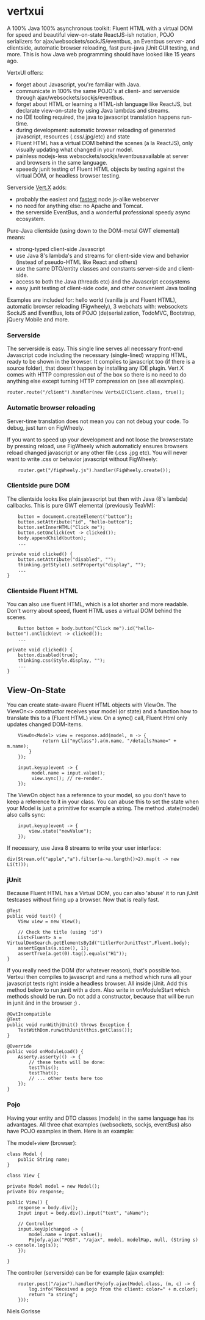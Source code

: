 vertxui
===

A 100% Java 100% asynchronous toolkit: Fluent HTML with a virtual DOM for speed and beautiful view-on-state ReactJS-ish notation, POJO serializers for ajax/websockets/sockJS/eventbus, an Eventbus server- and clientside, automatic browser reloading, fast pure-java jUnit GUI testing, and more. This is how Java web programming should have looked like 15 years ago.

VertxUI offers:
* forget about Javascript, you're familiar with Java.
* communicate in 100% the same POJO's at client- and serverside through ajax/websockets/sockjs/eventbus.
* forget about HTML or learning a HTML-ish language like ReactJS, but declarate view-on-state by using Java lambdas and streams.
* no IDE tooling required, the java to javascript translation happens run-time.
* during development: automatic browser reloading of generated javascript, resources (.css/.jpg/etc) and state
* Fluent HTML has a virtual DOM behind the scenes (a la ReactJS), only visually updating what changed in your model.
* painless nodejs-less websockets/sockjs/eventbusavailable at server and browsers in the same language.
* speeedy junit testing of Fluent HTML objects by testing against the virtual DOM, or headless browser testing.

Serverside [Vert.X](http://vertx.io/) adds:
* probably the easiest and [fastest](https://dzone.com/articles/inside-vertx-comparison-nodejs) node.js-alike webserver
* no need for anything else: no Apache and Tomcat.
* the serverside EventBus, and a wonderful professional speedy async ecosystem.

Pure-Java clientside (using down to the DOM-metal GWT elemental) means:
* strong-typed client-side Javascript
* use Java 8's lambda's and streams for client-side view and behavior (instead of pseudo-HTML like React and others)
* use the same DTO/entity classes and constants server-side and client-side.
* access to both the Java (threads etc) ánd the Javascript ecosystems
* easy junit testing of client-side code, and other convenient Java tooling

Examples are included for: hello world (vanilla js and Fluent HTML), automatic browser reloading (Figwheely), 3 webchats with: websockets SockJS and EventBus, lots of POJO (de)serialization, TodoMVC, Bootstrap, jQuery Mobile and more.

### Serverside

The serverside is easy. This single line serves all necessary front-end Javascript code including the necessary (single-lined) wrapping HTML, ready to be shown in the browser. It compiles to javascript too (if there is a source folder), that doesn't happen by installing any IDE plugin. Vert.X comes with HTTP compression out of the box so there is no need to do anything else except turning HTTP compression on (see all examples).

	router.route("/client").handler(new VertxUI(Client.class, true));

### Automatic browser reloading

Server-time translation does not mean you can not debug your code. To debug, just turn on FigWheely. 

If you want to speed up your development and not loose the browserstate by pressing reload, use FigWheely which automaticly ensures browsers reload changed javascript or any other file (.css .jpg etc). You will never want to write .css or behavior javascript without FigWheely:

		router.get("/figWheely.js").handler(FigWheely.create());
  
### Clientside pure DOM

The clientside looks like plain javascript but then with Java (8's lambda) callbacks. This is pure GWT elemental (previously TeaVM):

		button = document.createElement("button");
		button.setAttribute("id", "hello-button");
		button.setInnerHTML("Click me");
		button.setOnclick(evt -> clicked());
		body.appendChild(button);
		...
		
	private void clicked() {
		button.setAttribute("disabled", "");
		thinking.getStyle().setProperty("display", "");
		...
	}

### Clientside Fluent HTML

You can also use fluent HTML, which is a lot shorter and more readable. Don't worry about speed, fluent HTML uses a virtual DOM behind the scenes.

		Button button = body.button("Click me").id("hello-button").onClick(evt -> clicked());
		...
		
	private void clicked() {
		button.disabled(true);
		thinking.css(Style.display, "");
		...
	}

## View-On-State

You can create state-aware Fluent HTML objects with ViewOn. The ViewOn<> constructor receives your model (or state) and a function how to translate this to a (Fluent HTML) view. On a sync() call, Fluent Html only updates changed DOM-items.

		ViewOn<Model> view = response.add(model, m -> {
				 return Li("myClass").a(m.name, "/details?name=" + m.name);
			}
		});

		input.keyup(event -> {
			 model.name = input.value();
			 view.sync(); // re-render.
		});

The ViewOn object has a reference to your model, so you don't have to keep a reference to it in your class. You can abuse this to set the state when your Model is just a primitive for example a string. The method .state(model) also calls sync:

		input.keyup(event -> {
			view.state("newValue");
		});

If necessary, use Java 8 streams to write your user interface:

	div(Stream.of("apple","a").filter(a->a.length()>2).map(t -> new Li(t)));


### jUnit

Because Fluent HTML has a Virtual DOM, you can also 'abuse' it to run jUnit testcases without firing up a browser. Now that is really fast.

	@Test
	public void test() {
		View view = new View();

		// Check the title (using 'id')
		List<Fluent> a = VirtualDomSearch.getElementsById("titlerForJunitTest",Fluent.body);
		assertEquals(a.size(), 1);
		assertTrue(a.get(0).tag().equals("H1"));
	}

If you really need the DOM (for whatever reason), that's possible too. Vertxui then compiles to javascript and runs a method which runs all your javascript tests right inside a headless browser. All inside jUnit. Add this method below to run junit with a dom. Also write in onModuleStart which methods should be run. Do not add a constructor, because that will be run in junit ánd in the browser ;) .

	@GwtIncompatible
	@Test
	public void runWithjUnit() throws Exception {
		TestWithDom.runwithJunit(this.getClass());
	}

	@Override
	public void onModuleLoad() {
		Asserty.asserty(() -> {
			// these tests will be done:
			testThis();
			testThat();
			// ... other tests here too
		});
	}
 

### Pojo

Having your entity and DTO classes (models) in the same language has its advantages. All three chat examples (websockets, sockjs, eventBus) also have POJO examples in them. Here is an example:

The model+view (browser):

	class Model {
		public String name;
	}

	class View {

	private Model model = new Model();
	private Div response;
	
	public View() {
		response = body.div();
		Input input = body.div().input("text", "aName");
		
		// Controller		
		input.keyUp(changed -> {
			model.name = input.value();
			Pojofy.ajax("POST", "/ajax", model, modelMap, null, (String s) -> console.log(s));
		});

	}

The controller (serverside) can be for example (ajax example):

		router.post("/ajax").handler(Pojofy.ajax(Model.class, (m, c) -> {
			log.info("Received a pojo from the client: color=" + m.color);
			return "a string";
		}));

Niels Gorisse
